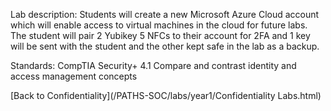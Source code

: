 Lab description: Students will create a new Microsoft Azure Cloud account which will enable access to virtual machines in the cloud for future labs.  The student will pair 2 Yubikey 5 NFCs to their account for 2FA and 1 key will be sent with the student and the other kept safe in the lab as a backup.

Standards: CompTIA Security+ 4.1 Compare and contrast identity and access management concepts

[Back to Confidentiality](/PATHS-SOC/labs/year1/Confidentiality Labs.html)
